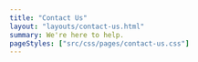 ```yaml
---
title: "Contact Us"
layout: "layouts/contact-us.html"
summary: We're here to help.
pageStyles: ["src/css/pages/contact-us.css"]
---
```

